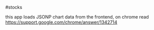 #stocks

this app loads JSONP chart data from the frontend, on chrome read https://support.google.com/chrome/answer/1342714
